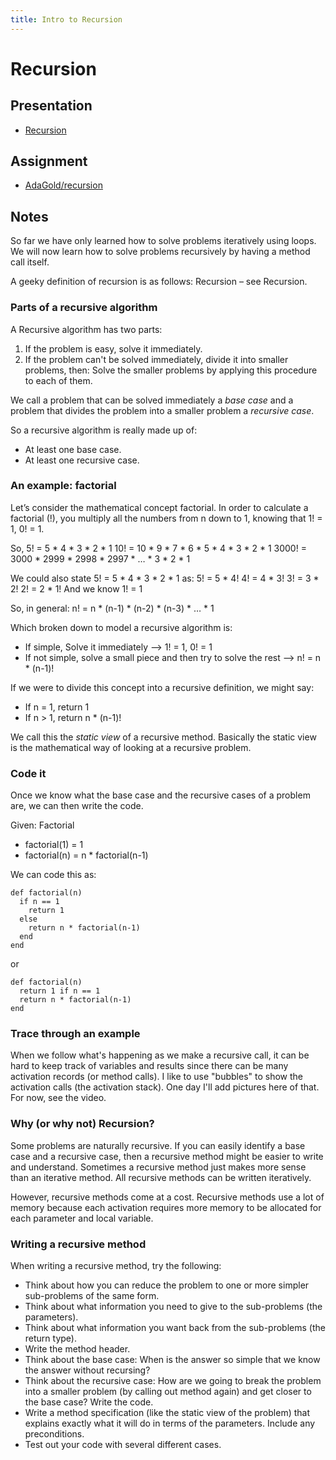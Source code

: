 ```yaml
---
title: Intro to Recursion
---
```


# Recursion

## Presentation
+ [Recursion](https://drive.google.com/open?id=1nnjCzrJ1-j-4t20Je0o5KgOa1-N53WQuOywApqsmqxc)

## Assignment
+ [AdaGold/recursion](https://github.com/AdaGold/recursion)

## Notes
So far we have only learned how to solve problems iteratively using loops.  We will now learn how to solve problems recursively by having a method call itself.  

A geeky definition of recursion is as follows:
Recursion – see Recursion.

### Parts of a recursive algorithm

A Recursive algorithm has two parts:
1. If the problem is easy, solve it immediately.
2. If the problem can't be solved immediately, divide it into smaller problems, then:  Solve the smaller problems by applying this procedure to each of them.

We call a problem that can be solved immediately a *base case* and a problem that divides the problem into a smaller problem a *recursive case*.

So a recursive algorithm is really made up of:
- At least one base case.
- At least one recursive case.

### An example: factorial

Let’s consider the mathematical concept factorial.  In order to calculate a factorial (!), you multiply all the numbers from n down to 1, knowing that 1! = 1, 0! = 1.  

So,
5! = 5 * 4 * 3 * 2 * 1
10! = 10 * 9 * 7 * 6 * 5 * 4 * 3 * 2 * 1
3000! = 3000 * 2999 * 2998 * 2997 * … * 3 * 2 * 1

We could also state 5! = 5 * 4 * 3 * 2 * 1 as:
	5! = 5 * 4!
	4! = 4 * 3!
	3! = 3 * 2!
	2! = 2 * 1!	And we know 1! = 1

So, in general:
n! = n * (n-1) * (n-2) * (n-3) * … * 1

Which broken down to model a recursive algorithm is:
- If simple, Solve it immediately --> 1! = 1, 0! = 1
- If not simple, solve a small piece and then try to solve the rest --> n! = n * (n-1)!

If we were to divide this concept into a recursive definition, we might say:
- If n = 1, return 1
- If n > 1, return n * (n-1)!

We call this the *static view* of a recursive method.  Basically the static view is the mathematical way of looking at a recursive problem.

### Code it

Once we know what the base case and the recursive cases of a problem are, we can then write the code.

Given:
Factorial
- factorial(1) = 1
- factorial(n) = n * factorial(n-1)

We can code this as:
```
def factorial(n)
  if n == 1
    return 1
  else
    return n * factorial(n-1)
  end
end
```

or

```
def factorial(n)
  return 1 if n == 1
  return n * factorial(n-1)
end
```

### Trace through an example
When we follow what's happening as we make a recursive call, it can be hard to keep track of variables and results since there can be many activation records (or method calls). I like to use "bubbles" to show the activation calls (the activation stack). One day I'll add pictures here of that. For now, see the video.

### Why (or why not) Recursion?

Some problems are naturally recursive.  If you can easily identify a base case and a recursive case, then a recursive method might be easier to write and understand.  Sometimes a recursive method just makes more sense than an iterative method.  All recursive methods can be written iteratively.

However, recursive methods come at a cost.  Recursive methods use a lot of memory because each activation requires more memory to be allocated for each parameter and local variable.

### Writing a recursive method

When writing a recursive method, try the following:
- Think about how you can reduce the problem to one or more simpler sub-problems of the same form.
- Think about what information you need to give to the sub-problems (the parameters).
- Think about what information you want back from the sub-problems (the return type).
- Write the method header.
- Think about the base case: When is the answer so simple that we know the answer without recursing?
- Think about the recursive case: How are we going to break the problem into a smaller problem (by calling out method again) and get closer to the base case?
Write the code.
- Write a method specification (like the static view of the problem) that explains exactly what it will do in terms of the parameters. Include any preconditions.
- Test out your code with several different cases.
